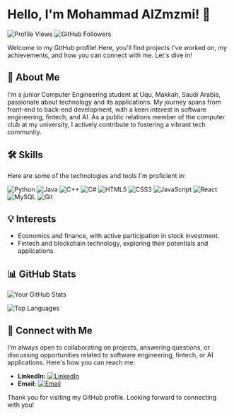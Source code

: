 # Hello, I'm Mohammad AlZmzmi! 👋

![Profile Views](https://komarev.com/ghpvc/?username=yourGitHubUsername&color=green)
![GitHub Followers](https://img.shields.io/github/followers/yourGitHubUsername?label=Follow&style=social)

Welcome to my GitHub profile! Here, you'll find projects I've worked on, my achievements, and how you can connect with me. Let's dive in!

## 📖 About Me
I'm a junior Computer Engineering student at Uqu, Makkah, Saudi Arabia, passionate about technology and its applications. My journey spans from front-end to back-end development, with a keen interest in software engineering, fintech, and AI. As a public relations member of the computer club at my university, I actively contribute to fostering a vibrant tech community.

## 🛠 Skills
Here are some of the technologies and tools I'm proficient in:

![Python](https://img.shields.io/badge/-Python-black?style=flat-square&logo=python)
![Java](https://img.shields.io/badge/-Java-E34A86?style=flat-square&logo=java)
![C++](https://img.shields.io/badge/-C++-00599C?style=flat-square&logo=c)
![C#](https://img.shields.io/badge/-C%23-239120?style=flat-square&logo=c-sharp)
![HTML5](https://img.shields.io/badge/-HTML5-E34F26?style=flat-square&logo=html5&logoColor=white)
![CSS3](https://img.shields.io/badge/-CSS3-1572B6?style=flat-square&logo=css3)
![JavaScript](https://img.shields.io/badge/-JavaScript-black?style=flat-square&logo=javascript)
![React](https://img.shields.io/badge/-React-black?style=flat-square&logo=react)
![MySQL](https://img.shields.io/badge/-MySQL-black?style=flat-square&logo=mysql)
![Git](https://img.shields.io/badge/-Git-black?style=flat-square&logo=git)


## 💡 Interests
- Economics and finance, with active participation in stock investment.
- Fintech and blockchain technology, exploring their potentials and applications.

## 📊 GitHub Stats

![Your GitHub Stats](https://github-readme-stats.vercel.app/api?username=lost-inthespace&show_icons=true&theme=radical)

![Top Languages](https://github-readme-stats.vercel.app/api/top-langs/?username=lost-inthespace&layout=compact&theme=radical)


## 🤝 Connect with Me
I'm always open to collaborating on projects, answering questions, or discussing opportunities related to software engineering, fintech, or AI applications. Here's how you can reach me:

- **LinkedIn:** [![LinkedIn](https://img.shields.io/badge/-Mohammad%20Alzmzmi-blue?style=flat-square&logo=Linkedin&logoColor=white)](https://www.linkedin.com/in/mohammad-alzmzmi)
- **Email:** [![Email](https://img.shields.io/badge/-mhd.yosof%40gmail.com-blue?style=flat-square&logo=Gmail&logoColor=white)](mailto:mhd.yosof@gmail.com)

Thank you for visiting my GitHub profile. Looking forward to connecting with you!
